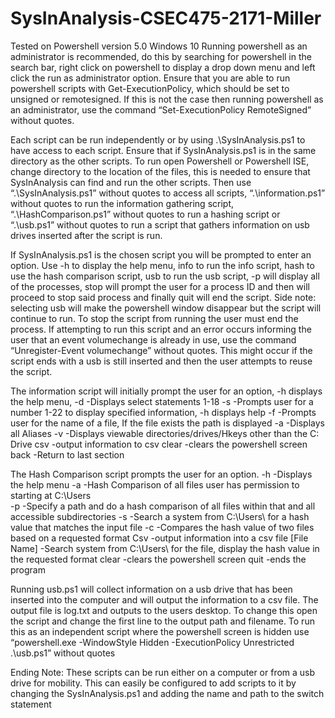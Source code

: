 # SysInAnalysis-CSEC475-2171-Miller

Tested on Powershell version 5.0 Windows 10
Running powershell as an administrator is recommended, do this by searching for powershell in the search bar, right click on powershell to display a drop down menu and left click the run as administrator option. Ensure that you are able to run powershell scripts with Get-ExecutionPolicy, which should be set to unsigned or remotesigned. If this is not the case then running powershell as an administrator, use the command “Set-ExecutionPolicy RemoteSigned” without quotes.
 
Each script can be run independently or by using .\SysInAnalysis.ps1 to have access to each script.  Ensure that if SysInAnalysis.ps1 is in the same directory as the other scripts. To run open Powershell or Powershell ISE, change directory to the location of the files, this is needed to ensure that SysInAnalysis can find and run the other scripts. Then use “.\SysInAnalysis.ps1” without quotes to access all scripts, “.\information.ps1” without quotes  to run the information gathering script, “.\HashComparison.ps1” without quotes  to run a hashing script or “.\usb.ps1”  without quotes  to run a script that gathers information on usb drives inserted after the script is run.

If SysInAnalysis.ps1 is the chosen script you will be prompted to enter an option. Use -h to display the help menu, info to run the info script, hash to use the hash comparison script, usb to  run the usb script, -p will display all of the processes, stop will prompt the user for a process ID and then will proceed to stop said process and finally quit will end the script. 
Side note: selecting usb will make the powershell window disappear but the script will continue to run. To stop the script from running the user must end the process. If attempting to run this script and an error occurs informing the user that an event volumechange is already in use, use the command “Unregister-Event volumechange” without quotes.  This might occur if the script ends with a usb is still inserted and then the user attempts to reuse the script.

The information script will initially prompt the user for an option, 
            -h displays the help menu, 
            -d -Displays select statements 1-18
            -s -Prompts user for a number 1-22 to display specified information, -h displays help
             -f -Prompts user for the name of a file, If the file exists the path is displayed
             -a -Displays all Aliases
             -v -Displays viewable directories/drives/Hkeys other than the C: Drive
             csv -output information to csv
             clear -clears the powershell screen
             back -Return to last section

The Hash Comparison script prompts the user for an option.
	-h -Displays the help menu
-a -Hash Comparison of all files user has permission to starting at C:\Users\
-p -Specify a path and do a hash comparison of all files within that and all accessible subdirectories
-s -Search a system from C:\Users\  for a hash value that matches the input file
-c -Compares the hash value of two files based on a requested format
Csv -output information into a csv file
[File Name] -Search system from C:\Users\ for the file, display the hash value in the requested format
clear -clears the powershell screen
quit -ends the program

Running usb.ps1 will collect information on a usb drive that has been inserted into the computer and will output the information to a csv file. The output file is log.txt and outputs to the users desktop. To change this open the script and change the first line to the output path and filename. To run this as an independent script where the powershell screen is hidden use “powershell.exe -WindowStyle Hidden -ExecutionPolicy Unrestricted .\usb.ps1” without quotes

Ending Note:
These scripts can be run either on a computer or from a usb drive for mobility. This can easily be configured to add scripts to it by changing the SysInAnalysis.ps1 and adding the name and path to the switch statement
